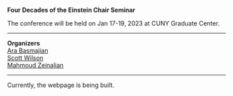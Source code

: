 **Four Decades of the Einstein Chair Seminar**


The conference will be held on Jan 17-19, 2023 at CUNY Graduate Center.

---

**Organizers**  
[Ara Basmajian](https://www.gc.cuny.edu/people/ara-basmajian?gclid=CjwKCAjw9NeXBhAMEiwAbaY4lvY7UrxXssVMlRWNLEXcJsVyx2_nVcQhqPcp6QpapyLtNWk3V391UBoCSscQAvD_BwE)  
[Scott Wilson](https://qcpages.qc.cuny.edu/~swilson/)  
[Mahmoud Zeinalian](https://www.zeinalian.com/)

---

Currently, the webpage is being built.
